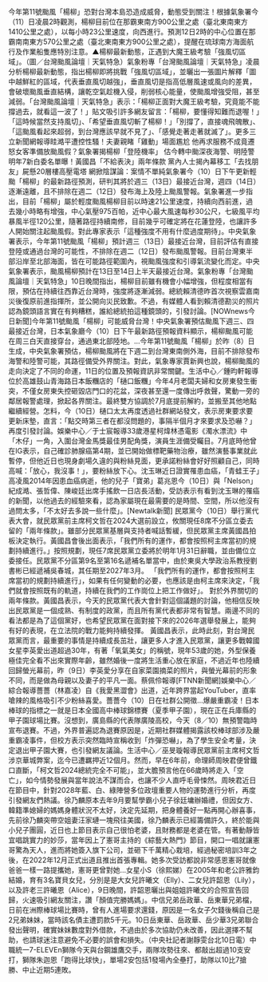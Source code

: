 今年第11號颱風「楊柳」恐對台灣本島恐造成威脅，動態受到關注！根據氣象署今（11）日凌晨2時觀測，楊柳目前位在那霸東南方900公里之處（臺北東南東方1410公里之處），以每小時23公里速度，向西進行。預測12日2時的中心位置在那霸南南東方570公里之處（臺北東南東方900公里之處），提醒在琉球南方海面航行及作業船隻應特別注意。▲楊柳最新動態，正遇到大魔王級考驗「強風切區域」。（圖／台灣颱風論壇｜天氣特急）氣象粉專「台灣颱風論壇｜天氣特急」凌晨分析楊柳最新動態，指出楊柳即將挑戰「強風切區域」，並曬出一張圖片解釋「圖中越鮮紅的區域，代表垂直風切越強」，垂直風切是指高低層風速或風向的差異，會破壞颱風垂直結構，讓乾空氣趁機入侵，削弱核心能量，使颱風增強受阻，甚至減弱。「台灣颱風論壇｜天氣特急」表示：「楊柳正面對大魔王級考驗，究竟能不能撐過去，就看這一波了！」貼文吸引許多網友留言：「楊柳，要懂得知難而退喔！」「這時候當然支持風切」、「希望垂直風切斬了楊柳！」「別撐了，直接魂飛魄散」、「這颱風看起來超弱，到台灣應該早就不見了」、「感覺走著走著就滅了」。更多三立新聞網報導眭澔平遭控性騷！夫妻親睹「雞動」場面尷尬 他再求服務不成竟遷怒女客準備放颱風假？氣象署揭楊柳「登陸機率」 估今轉中颱深夜海警、明陸警明年7新白委名單曝！黃國昌「不給表決」兩年條款 黨內人士揭內幕移工「去找朋友」屍懸20層樓高壓電塔 網掀陰謀論：案情不單純氣象署今（10）日下午更新輕颱「楊柳」的最新路徑預測，研判其將於週三（13日）最接近台灣，週四（14日）逐漸遠離，且不排除在週二（12日）發布海上及陸上颱風警報。氣象署進一步指出，目前「楊柳」屬於輕度颱風楊柳目前以時速21公里速度，持續向西前進，過去幾小時略有增強，中心氣壓975百帕，近中心最大風速每秒30公尺，七級風平均暴風半徑120公里，隨著路徑持續南修，目前幾乎可確定將在花蓮登陸，也讓許多人開始關注起颱風假。對此專家表示「這種強度不用有什麼過度期待」。中央氣象署表示，今年第11號颱風「楊柳」預計週三（13日）最接近台灣，目前評估有直接登陸或通過台灣的可能性，不排除在週二（12日）發布颱風警報。目前台灣東半部沿岸至北部海面，皆在可能路徑範圍內，視颱風強度和引導氣流變化而定。中央氣象署表示，颱風楊柳預計在13日至14日上半天最接近台灣。氣象粉專「台灣颱風論壇｜天氣特急」10日晚間指出，楊柳目前雖有機會小幅增強，但程度相當有限，預估在持續往西靠近台灣時，強度將逐漸減弱。總統賴清德昨首次視察雲嘉南災後復原前進指揮所，並公開向災民致歉。不過，有媒體人看到賴清德勘災的照片認為鏡頭語言實在有夠糟糕，誰給總統拍這種鏡頭的，引發討論。[NOWnews今日新聞]今年第11號颱風「楊柳」可能威脅台灣！中央氣象署預估颱風下週三、四最接近台灣，日本氣象廳今（10）日下午最新路徑預報資料顯示，楊柳颱風可能在周三白天直接穿台，通過東北部陸地。...今年第11號颱風「楊柳」於昨（8）日生成，中央氣象署預估，楊柳颱風將在下週二到台灣東南側外海，目前不排除發布海警和陸警可能，其路徑備受外界關注。對此，氣象專家賈新興也說，楊柳颱風的走向決定了不同的命運，11日的位置及預報資訊非常關鍵。生活中心／鍾昀軒報導位於高雄鼓山青海路日本飯糰店的「樋口飯糰」今年4月老闆夫婦和女房東發生衝突，不僅女房東失控砸毀店門口的花盆，深夜甚至還一度傳出呼救聲，驚動一旁的鄰居報警處理，掀起各界關注。最終雙方協調於7月底提前解約，並搬至其他地點繼續經營。怎料，今（10日）樋口太太再度透過社群網站發文，表示房東要求要更新床墊，直言：「點交時第三者在都沒問題的，事隔半個月才來要求及恐嚇？」再度引發討論。娛樂中心／于士宸報導33歲港星柯煒林憑電影《濁水漂流》中「木仔」一角，入圍台灣金馬獎最佳男配角獎，演員生涯備受矚目。7月底時他曾在IG表示，自己確診肺腺癌第4期，並已開始做標靶藥物治療，雖然演藝事業就此暫停，但他近日也現身劇場久違的與粉絲見面，更承諾粉絲會好好照顧自己，同時高喊：「放心，我沒事！」，要粉絲放下心。沈玉琳近日證實罹患血癌，「青蛙王子」高凌風2014年因患血癌病逝，他的兒子「寶弟」葛兆恩今（10日）與「Nelson」紀成澔、張哲偉、陳峻廷出席手搖飲一日店長活動，受訪表示有看到沈玉琳的罹癌的新聞，以他過去的經驗來看，認為家屬現在最需要的是時間、空間，所以他沒有過問太多，「不太好去多說一些什麼」。[Newtalk新聞] 民眾黨今（10日）舉行黨代表大會，就民眾黨前主席柯文哲在2024大選前設立，攸關現任8席不分區立委去留的「兩年條款」。雖部分民眾黨基層與支持者喊話暫緩，但民眾黨主席黃國昌拍板決定執行。黃國昌會後出面表示，「我們所有的運作，都會按照柯主席當初的規劃持續進行。」按照規劃，現任7席民眾黨立委將於明年1月31日辭職，並由備位立委接任。民眾黨不分區第9名至第16名遞補名單當中，由於東吳大學政治系教授劉書彬已經遞補吳春城，其任期至2027年3月。 「我們所有的運作，都會按照柯主席當初的規劃持續進行」，如果有任何變動的必要，也應該是由柯主席來決定，「我們就會按照既有的軌道，持續在我們的工作崗位上把工作做好」。 對於外界關切的兩年條款。黃國昌表示，今天的民眾黨代表大會針對這個議題的討論，他相信反映出民眾黨是一個成熟、有制度的政黨，而且所有黨代表都非常有智慧。兩邊不同的看法都是為了這個黨好，也希望民眾黨在面對接下來的2026年選舉發展上，能夠有好的表現，在立法院的戰力能夠持續發揮。 黃國昌表示，此時此刻，對台灣民眾黨而言，最重要的事情是持續成長茁壯，讓更多人才進入民眾黨，讓更多戰韓國女星李英愛出道超過30年，有著「氧氣美女」的稱號，現年53歲的她，外型保養極佳完全看不出來實際年齡，雖然婚後一度將生活重心放在家庭，不過近年也陸續回歸螢光幕前，昨（9日）李英愛分享在自家菜園摘菜的照片，與螢光幕前的形象不同，而是做為母親以及妻子的平凡一面。蔡佩伶報導[FTNN新聞網]娛樂中心／綜合報導薔薔（林嘉凌）自《我愛黑澀會》出道，近年跨界當起YouTuber，直率嗆辣的風格吸引不少粉絲喜愛。薔薔今（10）日在社群公開徵...爆嚴重霸凌！日本棒球的指標之一就是日本全國高中棒球錦標賽（夏季甲子園），現在正在兵庫縣的甲子園球場比賽。沒想到，廣島縣的代表隊廣陵高校，今天（8／10）無預警臨時宣布退賽。不過，外界普遍認為退賽原因是，近期社群媒體揭露該校棒球部涉及嚴重霸凌事件，但校方表示突然臨時宣稱收到「炸彈恐嚇」，為了學生安全考量，決定退出甲子園大賽，也引發網友議論。生活中心／巫旻璇報導民眾黨前主席柯文哲涉京華城弊案，迄今已遭羈押近12個月。然而，早在6年前，命理師周映君便曾鐵口直斷，「柯文哲2024總統完全不可能」，並大膽預言他在66歲時將走入「空亡」，如今情勢發展與當年說法不謀而合，也讓不少人直呼毛骨悚然。周映君近日在節目中，針對2028年藍、白、綠陣營多位政壇重要人物的運勢進行分析，再度引發網友們熱議。徐乃麟原本去年9月要幫學霸小兒子徐廷墉辦婚禮，但因女方、韓籍準媳婦的媽媽身體狀況不太好，決定先延期，把身體養好一點再開心辦喜事，先前徐乃麟突帶空姐妻汪家璉一塊飛往美國，徐乃麟表示已經籌備許久，終於能與小兒子團圓，近日也上節目表示自己很怕老婆，且財務都是老婆在管。有著動靜皆宜唱跳實力的妙莎，當年因上了憲哥主持的《綜藝大熱門》節目，開口一唱就讓憲哥驚為天人，進而將她簽入旗下公司，並砸下千萬精心栽培，經過秘密培訓3年之後，在2022年12月正式出道且推出首張專輯。她多次受訪都說非常感恩憲哥就像爸爸一樣一路提攜她，憲哥更曾對她...女星小S（徐熙娣）在2005年和老公許雅鈞結婚，育有3名寶貝女兒，分別是是大女兒許曦文（Elly）、二女兒許韶恩（Lily），以及許老三許曦恩（Alice），9日晚間，許韶恩曬出與姐姐許曦文的合照宣告回歸，火速吸引網友關注，讚「顏值完勝媽媽」。中信兄弟岳政華、岳東華兄弟檔，日前在洲際棒球場比賽時，曾有人進場要求還錢，原因是一名女子欠錢後稱自己是2兄弟妹妹，當時該名債主遭罰款5千元。10日岳東華、岳政華、岳少華3兄弟聯合發出聲明，確實妹妹數度對外借款，不過由於多次協助仍未改善，因此選擇不幫助，也請球迷注意避免不必要的誤會和損失。（中央社記者謝靜雯台北10日電）中職統一7-ELEVEn獅隊今天與台鋼雄鷹交手，兩隊攻勢往來、都敲出超過10支安打，獅隊朱迦恩「跑得比球快」，單場2安包括1發場內全壘打，助隊以10比7搶勝、中止近期5連敗。